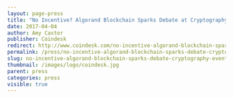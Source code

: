 ```yaml
---
layout: page-press
title: "No Incentive? Algorand Blockchain Sparks Debate at Cryptography Event"
date: 2017-04-04
author: Amy Castor
publisher: Coindesk
redirect: http://www.coindesk.com/no-incentive-algorand-blockchain-sparks-debate-cryptography-event/
permalink: /press/no-incentive-algorand-blockchain-sparks-debate-cryptography-event/
slug: no-incentive-algorand-blockchain-sparks-debate-cryptography-event
thumbnail: /images/logo/coindesk.jpg
parent: press
categories: press
visible: true
---
```

